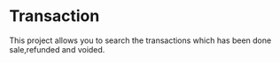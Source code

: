 # Transaction
This project allows you to search the transactions which has been done sale,refunded and voided.
